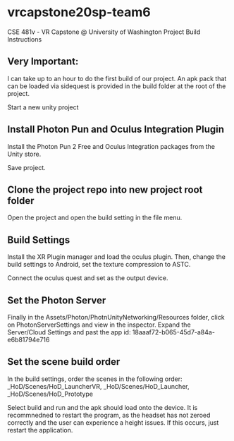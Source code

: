 # vrcapstone20sp-team6
CSE 481v - VR Capstone @ University of Washington
Project Build Instructions

## Very Important:
I can take up to an hour to do the first build of our project. An apk pack that can be loaded via sidequest is provided in the build folder at the root of the project.


Start a new unity project

## Install Photon Pun and Oculus Integration Plugin

Install the Photon Pun 2 Free and Oculus Integration packages from the Unity store.

Save project.

## Clone the project repo into new project root folder

Open the project and open the build setting in the file menu.

## Build Settings

Install the XR Plugin manager and load the oculus plugin. Then, change the build settings to Android, set the texture compression to ASTC.

Connect the oculus quest and set as the output device.

## Set the Photon Server

Finally in the Assets/Photon/PhotnUnityNetworking/Resources folder, click on PhotonServerSettings and view in the inspector. Expand the Server/Cloud Settings and past the app id: 18aaaf72-b065-45d7-a84a-e6b81794e716

## Set the scene build order

In the build settings, order the scenes in the following order: _HoD/Scenes/HoD_LauncherVR, _HoD/Scenes/HoD_Launcher, _HoD/Scenes/HoD_Prototype

Select build and run and the apk should load onto the device. It is recommnedned to restart the program, as the headset has not zeroed correctly and the user can experience a height issues. If this occurs, just restart the application.